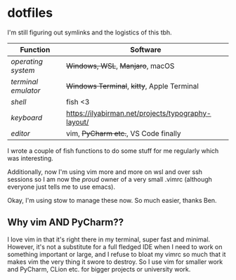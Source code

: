 # dotfiles

I'm still figuring out symlinks and the logistics of this tbh.

|Function|Software|
|---|---|
|*operating system*| ~~Windows, WSL~~, ~~Manjaro~~, macOS|
|*terminal emulator*| ~~Windows Terminal~~, ~~kitty~~, Apple Terminal| 
|*shell*| fish <3|
|*keyboard*| https://ilyabirman.net/projects/typography-layout/|
|*editor*| vim, ~~PyCharm etc.~~, VS Code finally|

I wrote a couple of fish functions to do some stuff for me regularly which was interesting.

Additionally, now I'm using vim more and more on wsl and over ssh sessions so I
am now the _proud_ owner of a very small .vimrc (although everyone just tells me to use emacs).

Okay, I'm using stow to manage these now. So much easier, thanks Ben.

## Why vim AND PyCharm??

I love vim in that it's right there in my terminal, super fast and minimal. However, it's not a substitute for a full fledged IDE when I need to work on something important or large, and I refuse to bloat my vimrc so much that it makes vim the very thing it swore to destroy. So I use vim for smaller work and PyCharm, CLion etc. for bigger projects or university work.
